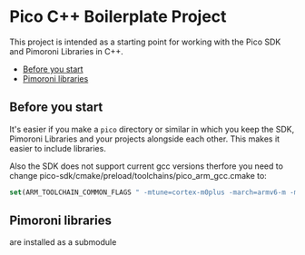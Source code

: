 # Pico C++ Boilerplate Project <!-- omit in toc -->

This project is intended as a starting point for working with the Pico SDK and Pimoroni Libraries in C++.

- [Before you start](#before-you-start)
- [Pimoroni libraries](#grab-the-pimoroni-libraries)

## Before you start

It's easier if you make a `pico` directory or similar in which you keep the SDK, Pimoroni Libraries and your projects alongside each other. This makes it easier to include libraries.

Also the SDK does not support current gcc versions therfore you need to change 
pico-sdk/cmake/preload/toolchains/pico_arm_gcc.cmake
to:
``` cmake
set(ARM_TOOLCHAIN_COMMON_FLAGS " -mtune=cortex-m0plus -march=armv6-m -mthumb")
```

## Pimoroni libraries

are installed as a submodule
